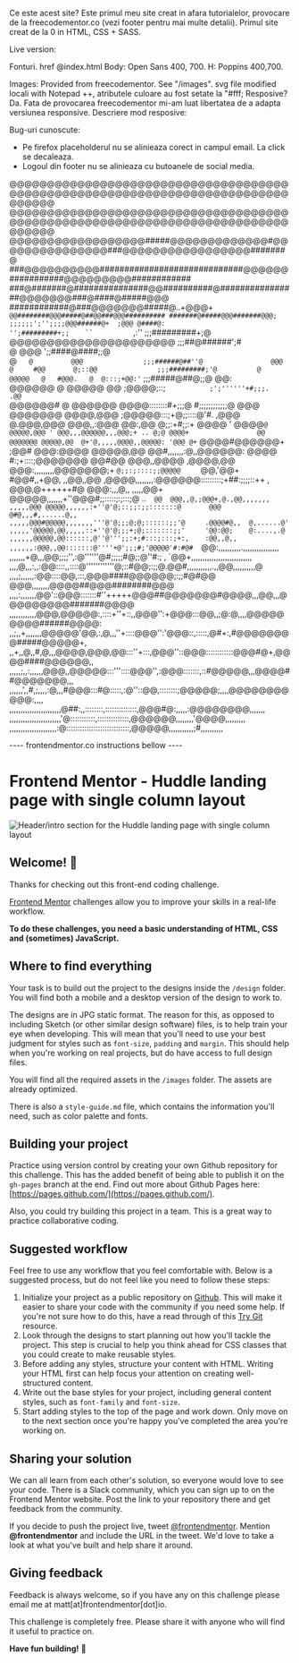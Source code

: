 Ce este acest site?
Este primul meu site creat in afara tutorialelor, provocare de la freecodementor.co (vezi footer pentru mai multe detalii). Primul site creat de la 0 in HTML, CSS + SASS.

Live version: 


Fonturi. href @index.html 
Body: Open Sans 400, 700.
H: Poppins 400,700.

Images: Provided from freecodementor. See "/images".
svg file modified locali with Notepad ++, atributele culoare au fost setate la "#fff;
Resposive? 
Da. Fata de provocarea freecodementor mi-am luat libertatea de a adapta versiunea responsive. Descriere mod resposive:



Bug-uri cunoscute: 
- Pe firefox placeholderul nu se alinieaza corect in campul email. La click se decaleaza.
- Logoul din footer nu se alinieaza cu butoanele de social media.



@@@@@@@@@@@@@@@@@@@@@@@@@@@@@@@@@@@@@@@@@@@@@@@@@@@@@@@@@@@@@@@@@@@@@@@@@@@@@@@@
@@@@@@@@@@@@@@@@@@@@@@@@@@@@@@@@@@@@@@@@@@@@@@@@@@@@@@@@@@@@@@@@@@@@@@@@@@@@@@@@
@@@@@@@@@@@@@@@@@@#####@@@@@@@@@@@@@#@@@@@@@@@@@@@@@###@@@@@@@@@@@@@@@@@#######@
###@@@@@@@@@@#############################@@@@@@###########@@@@@@@@@############
###@#######@###############@@##########@################@@@@@@@###@####@#####@@@
############@###@@@@@@@#####@..+@@@+`    @@########@@@#####@##@@###@@@##########
#######@#####@@@#######@@@;                      ;;;;;;';'';;;;@@@######@+  ;@@@
@####@:                                          '';#########+;;    ``          
                             `,:''               ;;;#########+;@                
            @@@@@@@@@@@@@@@@@@@@@@               ;;;##@######';#                
            @                  @@@               ';;####@####;;@                
      @`    @        `      `  @@@               ;;;######@##''@                
     @@@    @     #@@       @;::@@               ;;;#########;'@          @     
    @@@@@   @   #@@@.   @  @:::;+@@:'`           ;;;#####@##@;;@          @@:   
   @@@@@@   @  @@@@@    @@  ;@@@@;::;`           ;';''''''+#;;;.          .@@`  
  @@@@@@#   @ @@@@@@   @@@@::::::::#+;;;@        #;;;;;;;;;;;;@            @@@  
  @@@@@@@   @@@@,@@@  ;@@@@@:::;+@;;::::@'#.                              ,@@@  
@.@@@,@@@   @@@,,:@@@ @@:,@@ @;;:+#;;:+  @@@@                   '         @@@@`@
@@@@@,@@@ ' @@@,,,@@@@@@,,,@@@;+ .. @;@ @@@@+                 @@         @@@@@@@
@@@@@,@@  @+'@,,,,,@@@@,,@@@@@: '@@@ @+` @@@@#@@@@@@+       ;@@#        @@@:@@@@
@@@@@,@@  @@#,,,,,,,:@,,@@@@@@: @@@@ #:;+::::;@@@@@@@      @@#@@       @@@,,@@@@
,@@@@,@@  @@@:,,,,,,,,,@@@@@@@;+   `@;;:;::::;;@@@@@     `@@,'@@+     #@@#,,+@@,
,,@@,,@@ ,@@@@,,,,,,,,:@@@@@@:::::::::;+##:;;;;::++ ,   @@@,@++++++#@ @@@:,,,@,,
,,,,,@@+ @@@@@,,,,,,,+''@@@#;;:::::;:;:::;@  ..`   @@  @@@,,@,;@@@+,@.,@@,,,,,,,
,,,,,@@@ @@@@@,,,,,,:+''@'@;::;;:;;:::::::@       @@@ @#@,,,#,......@,,         
,,,,,@@@#@@@@@,,,,,,,'''@'@;;;@;@;::::::;;'@     .@@@@#@,,  @,......@'          
,,,,,'@@@@@,@@,,,,,::+''@'@;;;+;@;:::::::;;'     '@@:@@;    @:....,.@           
,,,,,,@@@@@,@@::::::,@''@''';;:+;#:::;:::;+:,    :@@,,@,,                       
,,,,,,:@@@,,@@:::::::@''''+@';;;#;'@@@@@'#:#@#   `@@:,,,,,,,,,,.,,,,,,,,,,,,,,,,
,,,,,,,+@,,,@@;;;;'',:@''''''@#;;;;;#@;;@''#:; , `@@+,,,,,,,,,,,,,,,,,,,,,,,,,,,
,,,,@,,,:,,:@@::::,,::::@''''''''''''@;::#@@;:;;@.@@#,,,,,,,,,,,.,,@@,,,,,,,,,,@
,,,,;,,,,,,:@@::::@@,:::,@@@####@@@@@@;:;;#@#@@  @@@,,,,,,,,@@@@##@@@########@@@
,,,,:,,,,,,,@@'::@@@:::::::#''+++++@@@##@@@@@@@#@@@@,,,@@,,,@@@@@@@@@#######@@@@
,,,,,,,,,,,,@@@,@@@@@:,::::+''+::,,@@@'':+@@@:::@@,,;@:@,,,,@@@@@@@@@######@@@@:
,,;,,+,,,,,,,@@@@@'@@,:,@,,,''+::::@@@'':'@@@::,:::::,@#+:,#@@@@@@@@#####@@@@@+,
,,+,,@,,#,@,,,@@@@,@@@,@@:::''+:::,@@@''::@@@::::::::::::@@@#@+,@@@@####@@@@@@,,
,,,,,;,,:,,,,,,@@@,,@@@@@:::'''::::@@@'',:@@@:::::::,::#@@@@@,,,@@@@##@@@@@@@,,,
,,,,,,',,#,;,,,,:@,,,#@@@:::#@:::::,:@''::@@,::::::::;@@@@@;,,,,@@@@@@@@@@@:,,,,
,,,,,,,,,,,,,,,,,,,,,,,@##:,,::::::::,::::::::::::::,@@@#@:,,,,,:@@@@@@@@,,,,,,,
,,,,,,,,,,,,,,,,,,,,,,,'@:::::::::::,::::::::::::::,@@@@@@,,,,,,,,'@@@@,,,,,,,,,
,,,,,,,,,,,,,,,,,,,,,:@::::::::::::::::::::::::::::,@@@@@,,,,,,,,,,,;#,,,,,,,,,,


---- frontendmentor.co instructions bellow ----

# Frontend Mentor - Huddle landing page with single column layout

![Header/intro section for the Huddle landing page with single column layout](./design/desktop-preview.jpg)

## Welcome! 👋

Thanks for checking out this front-end coding challenge.

[Frontend Mentor](https://www.frontendmentor.io) challenges allow you to improve your skills in a real-life workflow.

**To do these challenges, you need a basic understanding of HTML, CSS and (sometimes) JavaScript.**

## Where to find everything

Your task is to build out the project to the designs inside the `/design` folder. You will find both a mobile and a desktop version of the design to work to.

The designs are in JPG static format. The reason for this, as opposed to including Sketch (or other similar design software) files, is to help train your eye when developing. This will mean that you'll need to use your best judgment for styles such as `font-size`, `padding` and `margin`. This should help when you're working on real projects, but do have access to full design files.

You will find all the required assets in the `/images` folder. The assets are already optimized.

There is also a `style-guide.md` file, which contains the information you'll need, such as color palette and fonts.

## Building your project

Practice using version control by creating your own Github repository for this challenge. This has the added benefit of being able to publish it on the `gh-pages` branch at the end. Find out more about Github Pages here: [https://pages.github.com/](https://pages.github.com/).

Also, you could try building this project in a team. This is a great way to practice collaborative coding.

## Suggested workflow

Feel free to use any workflow that you feel comfortable with. Below is a suggested process, but do not feel like you need to follow these steps:

1) Initialize your project as a public repository on [Github](https://github.com/). This will make it easier to share your code with the community if you need some help. If you're not sure how to do this, have a read through of this [Try Git](https://try.github.io/) resource.
2) Look through the designs to start planning out how you'll tackle the project. This step is crucial to help you think ahead for CSS classes that you could create to make reusable styles.
3) Before adding any styles, structure your content with HTML. Writing your HTML first can help focus your attention on creating well-structured content.
4) Write out the base styles for your project, including general content styles, such as `font-family` and `font-size`.
5) Start adding styles to the top of the page and work down. Only move on to the next section once you're happy you've completed the area you're working on.

## Sharing your solution

We can all learn from each other's solution, so everyone would love to see your code. There is a Slack community, which you can sign up to on the Frontend Mentor website. Post the link to your repository there and get feedback from the community.

If you decide to push the project live, tweet [@frontendmentor](https://twitter.com/frontendmentor). Mention **@frontendmentor** and include the URL in the tweet. We'd love to take a look at what you've built and help share it around.

## Giving feedback

Feedback is always welcome, so if you have any on this challenge please email me at matt[at]frontendmentor[dot]io.

This challenge is completely free. Please share it with anyone who will find it useful to practice on.

**Have fun building!** 🚀